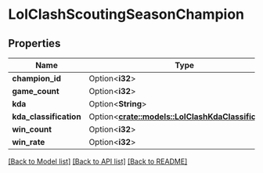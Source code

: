 # LolClashScoutingSeasonChampion

## Properties

Name | Type | Description | Notes
------------ | ------------- | ------------- | -------------
**champion_id** | Option<**i32**> |  | [optional]
**game_count** | Option<**i32**> |  | [optional]
**kda** | Option<**String**> |  | [optional]
**kda_classification** | Option<[**crate::models::LolClashKdaClassification**](LolClashKdaClassification.md)> |  | [optional]
**win_count** | Option<**i32**> |  | [optional]
**win_rate** | Option<**i32**> |  | [optional]

[[Back to Model list]](../README.md#documentation-for-models) [[Back to API list]](../README.md#documentation-for-api-endpoints) [[Back to README]](../README.md)


